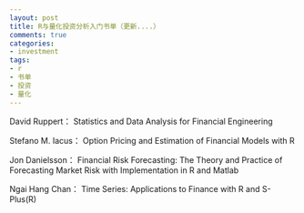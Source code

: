 ```yaml
---
layout: post
title: R与量化投资分析入门书单（更新....）
comments: true
categories:
- investment
tags:
- r
- 书单
- 投资
- 量化
---
```


David Ruppert：
Statistics and Data Analysis for Financial Engineering

Stefano M. Iacus：
Option Pricing and Estimation of Financial Models with R

Jon Danielsson：
Financial Risk Forecasting: The Theory and Practice of Forecasting Market
Risk with Implementation in R and Matlab

Ngai Hang Chan：
Time Series: Applications to Finance with R and S-Plus(R)

